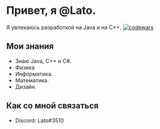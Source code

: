 #  Привет, я @Lato.

Я увлекаюсь разработкой на Java и на С++.
[![codewars](https://www.codewars.com/users/DOBRATA/badges/large)](https://www.codewars.com/users/DOBRATA)   

## Мои знания
- Знаю Java, С++ и C#.
- Физика
- Информатика.
- Математика.
- Дизайн.

## Как со мной связаться
- Discord: Lato#3510

